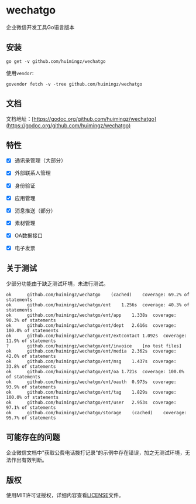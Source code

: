 # wechatgo
企业微信开发工具Go语言版本

## 安装

```
go get -v github.com/huimingz/wechatgo
```

使用`vendor`:
```
govendor fetch -v -tree github.com/huimingz/wechatgo
```

## 文档
文档地址：[https://godoc.org/github.com/huimingz/wechatgo](https://godoc.org/github.com/huimingz/wechatgo)

## 特性

- [x] 通讯录管理（大部分）
- [x] 外部联系人管理
- [x] 身份验证 
- [x] 应用管理 
- [x] 消息推送（部分）
- [x] 素材管理
- [x] OA数据接口
- [x] 电子发票


## 关于测试
少部分功能由于缺乏测试环境，未进行测试。

```
ok  	github.com/huimingz/wechatgo	(cached)	coverage: 69.2% of statements
ok  	github.com/huimingz/wechatgo/ent	1.256s	coverage: 40.3% of statements
ok  	github.com/huimingz/wechatgo/ent/app	1.338s	coverage: 90.3% of statements
ok  	github.com/huimingz/wechatgo/ent/dept	2.616s	coverage: 100.0% of statements
ok  	github.com/huimingz/wechatgo/ent/extcontact	1.092s	coverage: 11.9% of statements
?   	github.com/huimingz/wechatgo/ent/invoice	[no test files]
ok  	github.com/huimingz/wechatgo/ent/media	2.362s	coverage: 42.0% of statements
ok  	github.com/huimingz/wechatgo/ent/msg	1.437s	coverage: 33.8% of statements
ok  	github.com/huimingz/wechatgo/ent/oa	1.721s	coverage: 100.0% of statements
ok  	github.com/huimingz/wechatgo/ent/oauth	0.973s	coverage: 93.9% of statements
ok  	github.com/huimingz/wechatgo/ent/tag	1.829s	coverage: 100.0% of statements
ok  	github.com/huimingz/wechatgo/ent/user	2.953s	coverage: 97.1% of statements
ok  	github.com/huimingz/wechatgo/storage	(cached)	coverage: 95.7% of statements
```

## 可能存在的问题
企业微信文档中"获取公费电话拨打记录"的示例中存在错误，加之无测试环境，无法作出有效判断。

## 版权
使用MIT许可证授权，详细内容查看[LICENSE](LICENSE)文件。
